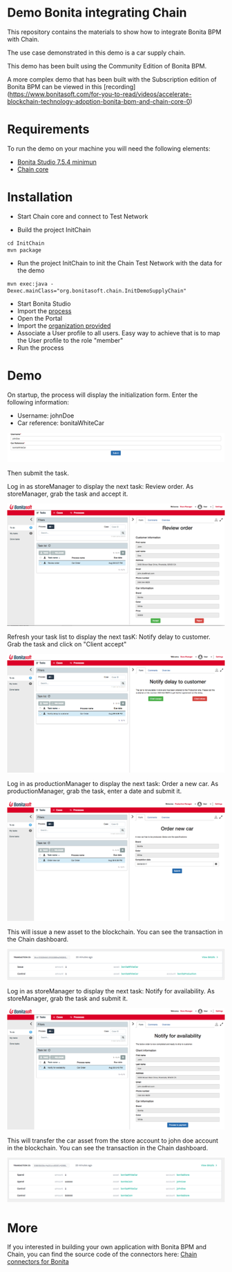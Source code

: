 # Demo Bonita integrating Chain

This repository contains the materials to show how to integrate Bonita BPM with Chain.

The use case demonstrated in this demo is a car supply chain. 

This demo has been built using the Community Edition of Bonita BPM. 

A more complex demo that has been built with the Subscription edition of Bonita BPM can be viewed in this [recording] (https://www.bonitasoft.com/for-you-to-read/videos/accelerate-blockchain-technology-adoption-bonita-bpm-and-chain-core-0)

# Requirements

To run the demo on your machine you will need the following elements:
* [Bonita Studio 7.5.4 minimun](www.bonitasoft.com/downloads-v2)
* [Chain core](https://chain.com)

# Installation

* Start Chain core and connect to Test Network

* Build the project InitChain
```
cd InitChain
mvn package
```

* Run the project InitChain to init the Chain Test Network with the data for the demo
```
mvn exec:java -Dexec.mainClass="org.bonitasoft.chain.InitDemoSupplyChain"
```

* Start Bonita Studio
* Import the [process](/process/CarSupplyChain-1.0.bos)
* Open the Portal
* Import the [organization provided](/process/Organization_Data.xml)
* Associate a User profile to all users. Easy way to achieve that is to map the User profile to the role "member"
* Run the process

# Demo

On startup, the process will display the initialization form. Enter the following information:
* Username: johnDoe
* Car reference: bonitaWhiteCar

![Demo 1](/images/Demo-1.png?raw=true)

Then submit the task. 

Log in as storeManager to display the next task: Review order. As storeManager, grab the task and accept it. 

![Demo 2](/images/Demo-2.png?raw=true)

Refresh your task list to display the next tasK: Notify delay to customer. Grab the task and click on "Client accept"

![Demo 3](/images/Demo-3.png?raw=true)

Log in as productionManager to display the next task: Order a new car. As productionManager, grab the task, enter a date and submit it. 

![Demo 4](/images/Demo-4.png?raw=true)

This will issue a new asset to the blockchain. You can see the transaction in the Chain dashboard. 

![Chain 1](/images/Chain-1.png?raw=true)

Log in as storeManager to display the next task: Notify for availability. As storeManager, grab the task and submit it.

![Demo 5](/images/Demo-5.png?raw=true)

This will transfer the car asset from the store account to john doe account in the blockchain. You can see the transaction in the Chain dashboard. 

![Chain 2](/images/Chain-2.png?raw=true)


# More

If you interested in building your own application with Bonita BPM and Chain, you can find the source code of the connectors here: [Chain connectors for Bonita](https://github.com/Bonitasoft-Community/bonita-connector-chain)
